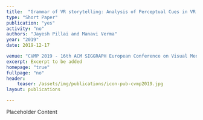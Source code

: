```yaml
---
title:  "Grammar of VR storytelling: Analysis of Perceptual Cues in VR Cinema"
type: "Short Paper"
publication: "yes"
activity: "no"
authors: "Jayesh Pillai and Manavi Verma"
year: "2019"
date: 2019-12-17

venue: "CVMP 2019 - 16th ACM SIGGRAPH European Conference on Visual Media Production, London, UK"
excerpt: Excerpt to be added
homepage: "true"
fullpage: "no"
header:
    teaser: /assets/img/publications/icon-pub-cvmp2019.jpg
layout: publications 

---
```


Placeholder Content

